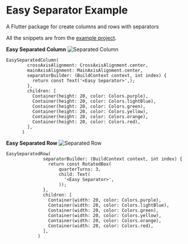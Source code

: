 # Easy Separator Example

A Flutter package for create columns and rows with separators

All the snippets are from the [example project](https://github.com/CodeFoxLk/easy_separator).

**Easy Separated Column**
![Separated Column](https://user-images.githubusercontent.com/85751396/141652019-d8e2f36b-2080-4c4b-90fd-4f975eedcb29.png)



    EasySeparatedColumn(
            crossAxisAlignment: CrossAxisAlignment.center,
            mainAxisAlignment: MainAxisAlignment.center,
            separatorBuilder: (BuildContext context, int index) {
              return const Text('<Easy Separator>',);
            },
            children: [
              Container(height: 20, color: Colors.purple),
              Container(height: 20, color: Colors.lightBlue),
              Container(height: 20, color: Colors.green),
              Container(height: 20, color: Colors.yellow),
              Container(height: 20, color: Colors.orange),
              Container(height: 20, color: Colors.red),
            ],
          )

**Easy Separated Row**
![Separated Row](https://user-images.githubusercontent.com/85751396/141652048-839271fd-4006-4605-bc09-a46ca0b273db.png)


    EasySeparatedRow(
                  separatorBuilder: (BuildContext context, int index) {
                    return const RotatedBox(
                        quarterTurns: 3,
                        child: Text(
                          '<Easy Separator>',
                        ));
                  },
                  children: [
                    Container(width: 20, color: Colors.purple),
                    Container(width: 20, color: Colors.lightBlue),
                    Container(width: 20, color: Colors.green),
                    Container(width: 20, color: Colors.yellow),
                    Container(width: 20, color: Colors.orange),
                    Container(width: 20, color: Colors.red),
                  ],
                )
